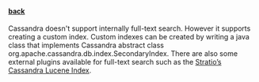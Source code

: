 #### [back](search_data_main.md)


Cassandra doesn't support internally full-text search. However it supports creating a custom index. Custom indexes can be created by writing a java class that implements Cassandra abstract class org.apache.cassandra.db.index.SecondaryIndex. There are also some external plugins available for full-text search such as the [Stratio’s Cassandra Lucene Index](https://github.com/Stratio/cassandra-lucene-index).